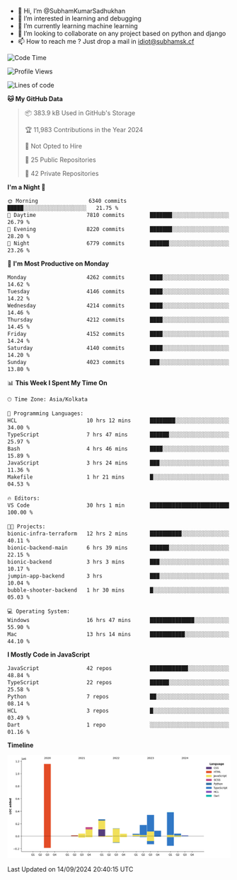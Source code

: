 - 👋 Hi, I’m @SubhamKumarSadhukhan
- 👀 I’m interested in learning and debugging
- 🌱 I’m currently learning machine learning
- 💞️ I’m looking to collaborate on any project based on python and django
- 📫 How to reach me ?
      Just drop a mail in idiot@subhamsk.cf

<!---
SubhamKumarSadhukhan/SubhamKumarSadhukhan is a ✨ special ✨ repository because its `README.md` (this file) appears on your GitHub profile.
You can click the Preview link to take a look at your changes.
--->


<!--START_SECTION:waka-->
![Code Time](http://img.shields.io/badge/Code%20Time-2%2C506%20hrs%2020%20mins-blue)

![Profile Views](http://img.shields.io/badge/Profile%20Views-6-blue)

![Lines of code](https://img.shields.io/badge/From%20Hello%20World%20I%27ve%20Written-2.9%20million%20lines%20of%20code-blue)

**🐱 My GitHub Data** 

> 📦 383.9 kB Used in GitHub's Storage 
 > 
> 🏆 11,983 Contributions in the Year 2024
 > 
> 🚫 Not Opted to Hire
 > 
> 📜 25 Public Repositories 
 > 
> 🔑 42 Private Repositories 
 > 
**I'm a Night 🦉** 

```text
🌞 Morning                6340 commits        █████░░░░░░░░░░░░░░░░░░░░   21.75 % 
🌆 Daytime                7810 commits        ███████░░░░░░░░░░░░░░░░░░   26.79 % 
🌃 Evening                8220 commits        ███████░░░░░░░░░░░░░░░░░░   28.20 % 
🌙 Night                  6779 commits        ██████░░░░░░░░░░░░░░░░░░░   23.26 % 
```
📅 **I'm Most Productive on Monday** 

```text
Monday                   4262 commits        ████░░░░░░░░░░░░░░░░░░░░░   14.62 % 
Tuesday                  4146 commits        ████░░░░░░░░░░░░░░░░░░░░░   14.22 % 
Wednesday                4214 commits        ████░░░░░░░░░░░░░░░░░░░░░   14.46 % 
Thursday                 4212 commits        ████░░░░░░░░░░░░░░░░░░░░░   14.45 % 
Friday                   4152 commits        ████░░░░░░░░░░░░░░░░░░░░░   14.24 % 
Saturday                 4140 commits        ████░░░░░░░░░░░░░░░░░░░░░   14.20 % 
Sunday                   4023 commits        ███░░░░░░░░░░░░░░░░░░░░░░   13.80 % 
```


📊 **This Week I Spent My Time On** 

```text
🕑︎ Time Zone: Asia/Kolkata

💬 Programming Languages: 
HCL                      10 hrs 12 mins      ████████░░░░░░░░░░░░░░░░░   34.00 % 
TypeScript               7 hrs 47 mins       ██████░░░░░░░░░░░░░░░░░░░   25.97 % 
Bash                     4 hrs 46 mins       ████░░░░░░░░░░░░░░░░░░░░░   15.89 % 
JavaScript               3 hrs 24 mins       ███░░░░░░░░░░░░░░░░░░░░░░   11.36 % 
Makefile                 1 hr 21 mins        █░░░░░░░░░░░░░░░░░░░░░░░░   04.53 % 

🔥 Editors: 
VS Code                  30 hrs 1 min        █████████████████████████   100.00 % 

🐱‍💻 Projects: 
bionic-infra-terraform   12 hrs 2 mins       ██████████░░░░░░░░░░░░░░░   40.11 % 
bionic-backend-main      6 hrs 39 mins       ██████░░░░░░░░░░░░░░░░░░░   22.15 % 
bionic-backend           3 hrs 3 mins        ███░░░░░░░░░░░░░░░░░░░░░░   10.17 % 
jumpin-app-backend       3 hrs               ███░░░░░░░░░░░░░░░░░░░░░░   10.04 % 
bubble-shooter-backend   1 hr 30 mins        █░░░░░░░░░░░░░░░░░░░░░░░░   05.03 % 

💻 Operating System: 
Windows                  16 hrs 47 mins      ██████████████░░░░░░░░░░░   55.90 % 
Mac                      13 hrs 14 mins      ███████████░░░░░░░░░░░░░░   44.10 % 
```

**I Mostly Code in JavaScript** 

```text
JavaScript               42 repos            ████████████░░░░░░░░░░░░░   48.84 % 
TypeScript               22 repos            ██████░░░░░░░░░░░░░░░░░░░   25.58 % 
Python                   7 repos             ██░░░░░░░░░░░░░░░░░░░░░░░   08.14 % 
HCL                      3 repos             █░░░░░░░░░░░░░░░░░░░░░░░░   03.49 % 
Dart                     1 repo              ░░░░░░░░░░░░░░░░░░░░░░░░░   01.16 % 
```



**Timeline**

![Lines of Code chart](https://raw.githubusercontent.com/SubhamKumarSadhukhan/SubhamKumarSadhukhan/main/assets/bar_graph.png)


 Last Updated on 14/09/2024 20:40:15 UTC
<!--END_SECTION:waka-->

